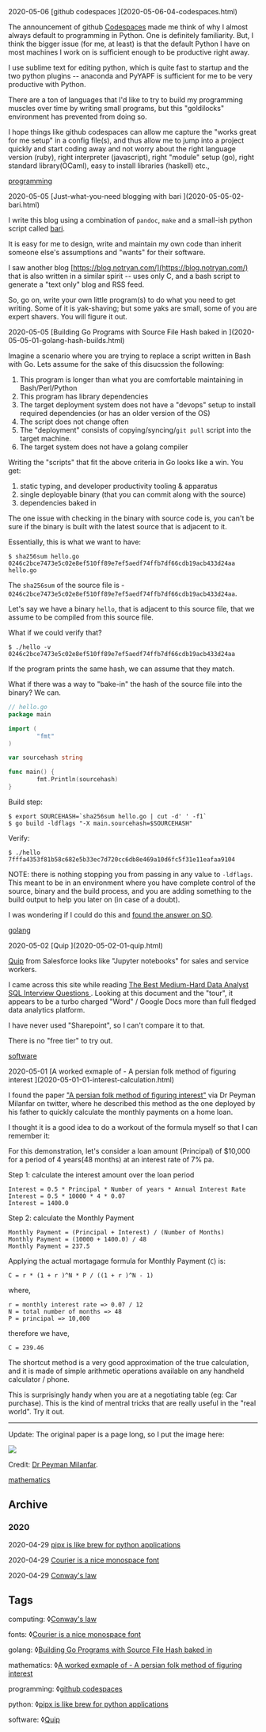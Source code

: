 <div class="post"><date>2020-05-06</date>
[github codespaces
](2020-05-06-04-codespaces.html)

The announcement of github [Codespaces](https://github.com/features/codespaces) made me think of why I almost always default to programming in Python.  One is definitely familiarity. But, I think the bigger issue (for me, at least) is that the default Python I have on most machines I work on is sufficient enough to be productive right away.

I use sublime text for editing python, which is quite fast to startup and the two python plugins -- anaconda and PyYAPF is sufficient for me to be very productive with Python.

There are a ton of languages that I'd like to try to build my programming muscles over time by writing small programs, but this "goldilocks" environment has prevented from doing so.


I hope things like github codespaces can allow me capture the "works great for me setup" in a config file(s), and thus allow me to jump into a project quickly and start coding away and not worry about the right language version (ruby), right interpreter (javascript), right "module" setup (go), right standard library(OCaml), easy to install libraries (haskell) etc.,

<a href="index.html#programming" class="tag programming">programming</a> 
</div>
<div class="post"><date>2020-05-05</date>
[Just-what-you-need blogging with bari
](2020-05-05-02-bari.html)

I write this blog using a combination of `pandoc`, `make` and a small-ish python script called [bari](https://github.com/btbytes/bari). 

It is easy for me to design, write and maintain my own code than inherit someone else's assumptions and "wants" for their software.

I saw another blog [https://blog.notryan.com/](https://blog.notryan.com/) that is also written in a similar spirit -- uses only C, and a bash script to generate a "text only" blog and RSS feed.

So, go on, write your own little program(s) to do what you need to get writing. Some of it is yak-shaving; but some yaks are small, some of you are expert shavers. You will figure it out. 


</div>
<div class="post"><date>2020-05-05</date>
[Building Go Programs with Source File Hash baked in
](2020-05-05-01-golang-hash-builds.html)


Imagine a scenario where you are trying to replace a script written in Bash with Go. Lets assume for the sake of this disucssion the following:

1. This program is longer than what you are comfortable maintaining in Bash/Perl/Python
2. This program has library dependencies
3. The target deployment system does not have a "devops" setup to install required dependencies (or has an older version of the OS)
4. The script does not change often
5. The "deployment" consists of copying/syncing/`git pull` script into the target machine.
6. The target system does not have a golang compiler

Writing the "scripts" that fit the above criteria in Go looks like a win. You get:

1. static typing, and developer productivity tooling & apparatus
2. single deployable binary (that you can commit along with the source)
3. dependencies baked in

The one issue with checking in the binary with source code is, you can't be sure if the binary is built with the latest source that is adjacent to it.


Essentially, this is what we want to have:

	$ sha256sum hello.go
	0246c2bce7473e5c02e8ef510ff89e7ef5aedf74ffb7df66cdb19acb433d24aa  hello.go

The `sha256sum` of the source file is - `0246c2bce7473e5c02e8ef510ff89e7ef5aedf74ffb7df66cdb19acb433d24aa`.

Let's say we have a binary `hello`, that is adjacent to this source file, that we assume to be compiled from this source file.

What if we could verify that?

	$ ./hello -v
	0246c2bce7473e5c02e8ef510ff89e7ef5aedf74ffb7df66cdb19acb433d24aa

If the program prints the same hash, we can assume that they match.

What if there was a way to "bake-in" the hash of the source file into the binary? We can.

```go
// hello.go
package main

import (
        "fmt"
)

var sourcehash string

func main() {
        fmt.Println(sourcehash)
}
```

Build step:

	$ export SOURCEHASH=`sha256sum hello.go | cut -d' ' -f1`
	$ go build -ldflags "-X main.sourcehash=$SOURCEHASH"

Verify:

	$ ./hello
	7fffa4353f81b58c682e5b33ec7d720cc6db8e469a10d6fc5f31e11eafaa9104

NOTE: there is nothing stopping you from passing in any value to `-ldflags`. This meant to be in an environment where you have complete control of the source, binary and the build process, and you are adding something to the build output to help you later on (in case of a doubt).


I was wondering if I could do this and [found the answer on SO](https://stackoverflow.com/a/28460195).

<a href="index.html#golang" class="tag golang">golang</a> 
</div>
<div class="post"><date>2020-05-02</date>
[Quip
](2020-05-02-01-quip.html)

[Quip](https://quip.com/) from Salesforce looks like "Jupyter notebooks" for sales and service workers.

I came across this site while reading [The Best Medium-Hard Data Analyst SQL Interview Questions  ](https://quip.com/2gwZArKuWk7W). Looking at this document and the "tour", it appears to be a turbo charged "Word" / Google Docs more than full fledged data analytics platform.

I have never used "Sharepoint", so I can't compare it to that.

There is no "free tier" to try out.

<a href="index.html#software" class="tag software">software</a> 
</div>
<div class="post"><date>2020-05-01</date>
[A worked exmaple of - A persian folk method of figuring interest
](2020-05-01-01-interest-calculation.html)

I found the paper ["A persian folk method of figuring interest"](https://twitter.com/docmilanfar/status/1254535223733186560) via Dr Peyman Milanfar on twitter, where he described this method as the one deployed by his father to quickly calculate the monthly payments on a home loan.

I thought it is a good idea to do a workout of the formula myself so that I can remember it:

For this demonstration, let's consider a loan amount (Principal) of $10,000 for a period of 4 years(48 months) at an interest rate of 7% pa.

Step 1: calculate the interest amount over the loan period

	Interest = 0.5 * Principal * Number of years * Annual Interest Rate
	Interest = 0.5 * 10000 * 4 * 0.07
	Interest = 1400.0

Step 2: calculate the Monthly Payment

	Monthly Payment = (Principal + Interest) / (Number of Months)
	Monthly Payment = (10000 + 1400.0) / 48
	Monthly Payment = 237.5


Applying the actual mortagage formula for Monthly Payment (`C`) is:

	C = r * (1 + r )^N * P / ((1 + r )^N - 1)

where,

	r = monthly interest rate => 0.07 / 12
	N = total number of months => 48
	P = principal => 10,000

therefore we have,

	C = 239.46

The shortcut method is a very good approximation of the true calculation, and it is made of simple arithmetic operations available on any handheld calculator / phone.

This is surprisingly handy when you are at a negotiating table (eg: Car purchase). This is the kind of mentral tricks that are really useful in the "real world". Try it out.

----

Update: The original paper is a page long, so I put the image here:

![](https://i.imgur.com/wTzH0Cy.png)

Credit: [Dr Peyman Milanfar](https://twitter.com/docmilanfar/status/1254535223733186560).


<a href="index.html#mathematics" class="tag mathematics">mathematics</a> 
</div>

## Archive
### 2020
<date>2020-04-29</date> [pipx is like brew for python applications
](2020-04-29-pipx.html)

<date>2020-04-29</date> [Courier is a nice monospace font
](2020-04-29-courier.html)

<date>2020-04-29</date> [Conway's law
](2020-04-29-conwayslaw.html)


## Tags


<span id="computing" class="tagged">computing</span>: ◊[Conway's law](2020-04-29-conwayslaw.html)

<span id="fonts" class="tagged">fonts</span>: ◊[Courier is a nice monospace font](2020-04-29-courier.html)

<span id="golang" class="tagged">golang</span>: ◊[Building Go Programs with Source File Hash baked in](2020-05-05-01-golang-hash-builds.html)

<span id="mathematics" class="tagged">mathematics</span>: ◊[A worked exmaple of - A persian folk method of figuring interest](2020-05-01-01-interest-calculation.html)

<span id="programming" class="tagged">programming</span>: ◊[github codespaces](2020-05-06-04-codespaces.html)

<span id="python" class="tagged">python</span>: ◊[pipx is like brew for python applications](2020-04-29-pipx.html)

<span id="software" class="tagged">software</span>: ◊[Quip](2020-05-02-01-quip.html)